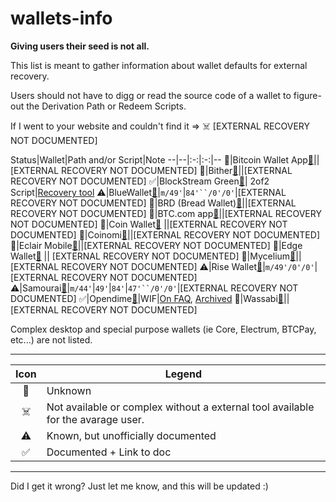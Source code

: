 # wallets-info

**Giving users their seed is not all.**

This list is meant to gather information about wallet defaults for external recovery.

Users should not have to digg or read the source code of a wallet to figure-out the Derivation Path or Redeem Scripts. 

If I went to your website and couldn't find it => ☠️ [EXTERNAL RECOVERY NOT DOCUMENTED]

Status|Wallet|Path and/or Script|Note
--|--|:-:|:-:|--
🛑|Bitcoin Wallet App[🔗](https://github.com/bitcoin-wallet/bitcoin-wallet)||[EXTERNAL RECOVERY NOT DOCUMENTED]
🛑|Bither[🔗](https://bither.net/)||[EXTERNAL RECOVERY NOT DOCUMENTED]
✅|BlockStream Green[🔗](https://blockstream.com/green/)| 2of2 Script|[Recovery tool](https://github.com/greenaddress/garecovery)
⚠️|BlueWallet[🔗](https://bluewallet.io/)|`m/49'`\|`84'``/0'/0'`|[EXTERNAL RECOVERY NOT DOCUMENTED]
🛑|BRD (Bread Wallet)[🔗](https://brd.com/)||[EXTERNAL RECOVERY NOT DOCUMENTED]
🛑|BTC.com app[🔗](https://btc.com/applications/app)||[EXTERNAL RECOVERY NOT DOCUMENTED]
🛑|Coin Wallet[🔗](https://www.coin.space/) ||[EXTERNAL RECOVERY NOT DOCUMENTED]
🛑|Coinomi[🔗](https://www.coinomi.com)||[EXTERNAL RECOVERY NOT DOCUMENTED]
🛑|Eclair Mobile[🔗](https://github.com/ACINQ/eclair-mobile)||[EXTERNAL RECOVERY NOT DOCUMENTED]
🛑|Edge Wallet[🔗](https://edge.app/) || [EXTERNAL RECOVERY NOT DOCUMENTED]
🛑|Mycelium[🔗](https://wallet.mycelium.com/)||[EXTERNAL RECOVERY NOT DOCUMENTED]
⚠️|Rise Wallet[🔗](https://www.risewallet.com/)|`m/49'/0'/0'`|[EXTERNAL RECOVERY NOT DOCUMENTED]
⚠️|Samourai[🔗](https://samouraiwallet.com/)|`m/44'`\|`49'`\|`84'`\|`47'``/0'/0'`|[EXTERNAL RECOVERY NOT DOCUMENTED]
✅|Opendime[🔗](https://opendime.com)|WIF|[On FAQ](https://opendime.com/faq), [Archived](https://web.archive.org/save/https://opendime.com/faq)
🛑|Wassabi[🔗](https://docs.wasabiwallet.io/)||[EXTERNAL RECOVERY NOT DOCUMENTED]

Complex desktop and special purpose wallets (ie Core, Electrum, BTCPay, etc...) are not listed.

---

Icon|Legend
:-:|--
🛑|Unknown
☠️|Not available or complex without a external tool available for the avarage user.
⚠️|Known, but unofficially documented
✅|Documented + Link to doc

---

Did I get it wrong? Just let me know, and this will be updated :)
